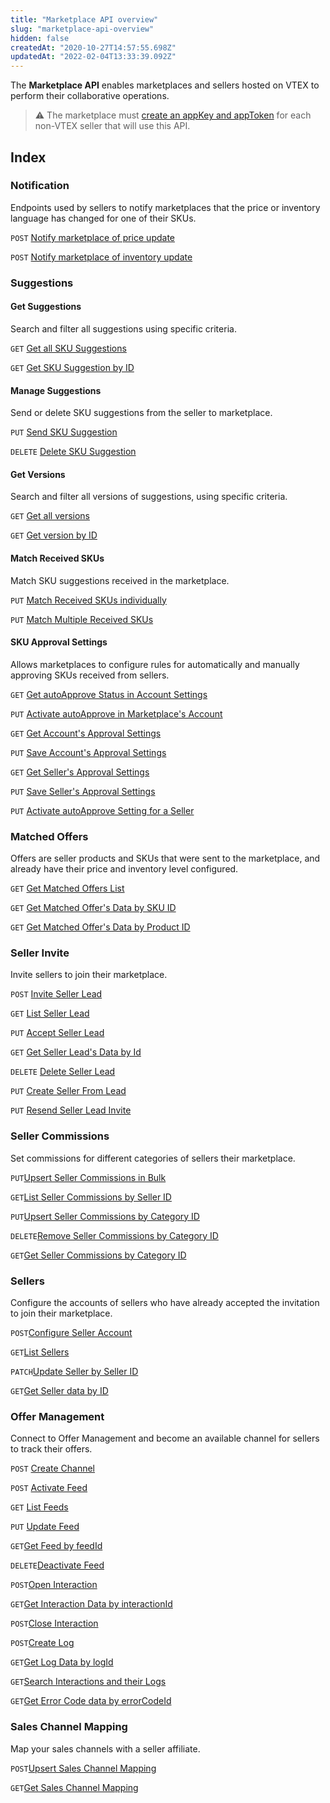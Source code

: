 ```yaml
---
title: "Marketplace API overview"
slug: "marketplace-api-overview"
hidden: false
createdAt: "2020-10-27T14:57:55.698Z"
updatedAt: "2022-02-04T13:33:39.092Z"
---
```


The **Marketplace API** enables marketplaces and sellers hosted on VTEX to perform their collaborative operations.  

>⚠️ The marketplace must [create an appKey and appToken](https://developers.vtex.com/docs/guides/getting-started-authentication) for each non-VTEX seller that will use this API.

## Index

### Notification

Endpoints used by sellers to notify marketplaces that the price or inventory language has changed for one of their SKUs.

`POST` [Notify marketplace of price update](https://developers.vtex.com/docs/api-reference/marketplace-apis#post-/notificator/-sellerId-/changenotification/-skuId-/price)

`POST` [Notify marketplace of inventory update](https://developers.vtex.com/docs/api-reference/marketplace-apis#post-/notificator/-sellerId-/changenotification/-skuId-/inventory)

### Suggestions

#### Get Suggestions

Search and filter all suggestions using specific criteria.

`GET` [Get all SKU Suggestions](https://developers.vtex.com/docs/api-reference/marketplace-apis-suggestions#get-/suggestions)

`GET` [Get SKU Suggestion by ID](https://developers.vtex.com/docs/api-reference/marketplace-apis-suggestions#get-/suggestions/-sellerId-/-sellerSkuId-)

#### Manage Suggestions

Send or delete SKU suggestions from the seller to marketplace.

`PUT` [Send SKU Suggestion](https://developers.vtex.com/docs/api-reference/marketplace-apis-suggestions#put-/suggestions/-sellerId-/-sellerSkuId-)

`DELETE` [Delete SKU Suggestion](https://developers.vtex.com/docs/api-reference/marketplace-apis-suggestions#delete-/suggestions/-sellerId-/-sellerSkuId-)

#### Get Versions

Search and filter all versions of suggestions, using specific criteria.

`GET` [Get all versions](https://developers.vtex.com/docs/api-reference/marketplace-apis-suggestions#get-/suggestions/-sellerId-/-sellerskuid-/versions)

`GET` [Get version by ID](https://developers.vtex.com/docs/api-reference/marketplace-apis-suggestions#get-/suggestions/-sellerId-/-sellerskuid-/versions/-version-)

#### Match Received SKUs

Match SKU suggestions received in the marketplace.

`PUT` [Match Received SKUs individually](https://developers.vtex.com/docs/api-reference/marketplace-apis-suggestions#put-/suggestions/-sellerId-/-sellerskuid-/versions/-version-/matches/-matchid-)

`PUT` [Match Multiple Received SKUs](https://developers.vtex.com/docs/api-reference/marketplace-apis-suggestions#put-/suggestions/matches/action/-actionName-)

#### SKU Approval Settings

Allows marketplaces to configure rules for automatically and manually approving SKUs received from sellers.

`GET` [Get autoApprove Status in Account Settings](https://developers.vtex.com/docs/api-reference/marketplace-apis-suggestions#get-/suggestions/configuration/autoapproval/toggle)

`PUT` [Activate autoApprove in Marketplace's Account](https://developers.vtex.com/docs/api-reference/marketplace-apis-suggestions#put-/suggestions/configuration/autoapproval/toggle)

`GET` [Get Account's Approval Settings](https://developers.vtex.com/docs/api-reference/marketplace-apis-suggestions#get-/suggestions/configuration)

`PUT` [Save Account's Approval Settings](https://developers.vtex.com/docs/api-reference/marketplace-apis-suggestions#put-/suggestions/configuration)

`GET` [Get Seller's Approval Settings](https://developers.vtex.com/docs/api-reference/marketplace-apis-suggestions#get-/suggestions/configuration/seller/-sellerId-)

`PUT` [Save Seller's Approval Settings](https://developers.vtex.com/docs/api-reference/marketplace-apis-suggestions#put-/suggestions/configuration/seller/-sellerId-)

`PUT` [Activate autoApprove Setting for a Seller](https://developers.vtex.com/docs/api-reference/marketplace-apis-suggestions#put-/suggestions/configuration/autoapproval/toggle/seller/-sellerId-)

### Matched Offers

Offers are seller products and SKUs that were sent to the marketplace, and already have their price and inventory level configured.

`GET` [Get Matched Offers List](https://developers.vtex.com/docs/api-reference/marketplace-apis#get-/offer-manager/pvt/offers)

`GET` [Get Matched Offer's Data by SKU ID](https://developers.vtex.com/docs/api-reference/marketplace-apis#get-/offer-manager/pvt/product/-productId-/sku/-skuId-)

`GET` [Get Matched Offer's Data by Product ID](https://developers.vtex.com/docs/api-reference/marketplace-apis#get-/offer-manager/pvt/product/-productId-)

### Seller Invite

Invite sellers to join their marketplace.

`POST` [Invite Seller Lead](https://developers.vtex.com/docs/api-reference/marketplace-apis/#post-/seller-register/pvt/seller-leads)

`GET` [List Seller Lead](https://developers.vtex.com/docs/api-reference/marketplace-apis/#get-/seller-register/pvt/seller-leads)

`PUT` [Accept Seller Lead](https://developers.vtex.com/docs/api-reference/marketplace-apis/#put-/seller-register/pvt/seller-leads/-sellerLeadId-)

`GET` [Get Seller Lead's Data by Id](https://developers.vtex.com/docs/api-reference/marketplace-apis/#get-/seller-register/pvt/seller-leads/-sellerLeadId-)

`DELETE` [Delete Seller Lead](https://developers.vtex.com/docs/api-reference/marketplace-apis/#get-/seller-register/pvt/seller-leads/-sellerLeadId-)

`PUT` [Create Seller From Lead](https://developers.vtex.com/docs/api-reference/marketplace-apis/#put-/seller-register/pvt/seller-leads/-sellerLeadId-/seller)

`PUT` [Resend Seller Lead Invite](https://developers.vtex.com/docs/api-reference/marketplace-apis/#put-/seller-register/pvt/seller-leads/-sellerLeadId-/status)

### Seller Commissions

Set commissions for different categories of sellers their marketplace.

`PUT`[Upsert Seller Commissions in Bulk](https://developers.vtex.com/docs/api-reference/marketplace-apis/#put-/seller-register/pvt/sellers/-sellerId-/commissions/categories)  

`GET`[List Seller Commissions by Seller ID](https://developers.vtex.com/docs/api-reference/marketplace-apis/#get-/seller-register/pvt/sellers/-sellerId-/commissions)  

`PUT`[Upsert Seller Commissions by Category ID](https://developers.vtex.com/docs/api-reference/marketplace-apis/#put-/seller-register/pvt/sellers/-sellerId-/commissions/-categoryId-)  

`DELETE`[Remove Seller Commissions by Category ID](https://developers.vtex.com/docs/api-reference/marketplace-apis/#delete-/seller-register/pvt/sellers/-sellerId-/commissions/-categoryId-)  

`GET`[Get Seller Commissions by Category ID](https://developers.vtex.com/docs/api-reference/marketplace-apis/#get-/seller-register/pvt/sellers/-sellerId-/commissions/-categoryId-)  

### Sellers  

Configure the accounts of sellers who have already accepted the invitation to join their marketplace.  

`POST`[Configure Seller Account](https://developers.vtex.com/docs/api-reference/marketplace-apis/#post-/seller-register/pvt/sellers)  

`GET`[List Sellers](https://developers.vtex.com/docs/api-reference/marketplace-apis/#get-/seller-register/pvt/sellers)  

`PATCH`[Update Seller by Seller ID](https://developers.vtex.com/docs/api-reference/marketplace-apis/#patch-/seller-register/pvt/sellers/-sellerId-)  

`GET`[Get Seller data by ID](https://developers.vtex.com/docs/api-reference/marketplace-apis/#get-/seller-register/pvt/sellers/-sellerId-)  

### Offer Management  

Connect to Offer Management and become an available channel for sellers to track their offers.

`POST` [Create Channel](https://developers.vtex.com/docs/api-reference/marketplace-apis-offer-management/#post-/api/sent-offers/channels)

`POST` [Activate Feed](https://developers.vtex.com/docs/api-reference/marketplace-apis-offer-management/#post-/api/sent-offers/feeds)

`GET` [List Feeds](https://developers.vtex.com/docs/api-reference/marketplace-apis-offer-management/#get-/api/sent-offers/feeds)

`PUT` [Update Feed](https://developers.vtex.com/docs/api-reference/marketplace-apis-offer-management/#put-/api/sent-offers/feeds/-feedId-)

`GET`[Get Feed by feedId](https://developers.vtex.com/docs/api-reference/marketplace-apis-offer-management/#get-/api/sent-offers/feeds/-feedId-)  

`DELETE`[Deactivate Feed](https://developers.vtex.com/docs/api-reference/marketplace-apis-offer-management/#delete-/api/sent-offers/feeds/-feedId-)  

`POST`[Open Interaction](https://developers.vtex.com/docs/api-reference/marketplace-apis-offer-management/#post-/api/sent-offers/feeds/-feedId-/skus/-skuId-/interactions)  

`GET`[Get Interaction Data by interactionId](https://developers.vtex.com/docs/api-reference/marketplace-apis-offer-management/#get-/api/sent-offers/feeds/-feedId-/skus/-skuId-/interactions/-interactionId-)  

`POST`[Close Interaction](https://developers.vtex.com/docs/api-reference/marketplace-apis-offer-management/#post-/api/sent-offers/feeds/-feedId-/skus/-skuId-/interactions/-interactionId-/close)  

`POST`[Create Log](https://developers.vtex.com/docs/api-reference/marketplace-apis-offer-management/#post-/api/sent-offers/feeds/-feedId-/skus/-skuId-/interactions/-interactionId-/logs)  

`GET`[Get Log Data by logId](https://developers.vtex.com/docs/api-reference/marketplace-apis-offer-management/#get-/api/sent-offers/feeds/-feedId-/skus/-skuId-/interactions/-interactionId-/logs/-logId-)  

`GET`[Search Interactions and their Logs](https://developers.vtex.com/docs/api-reference/marketplace-apis-offer-management/#get-/api/sent-offers/search/interactions)  

`GET`[Get Error Code data by errorCodeId](https://developers.vtex.com/docs/api-reference/marketplace-apis-offer-management/#get-/api/sent-offers/error-codes/-errorCodeId-)  

### Sales Channel Mapping  

Map your sales channels with a seller affiliate.  

`POST`[Upsert Sales Channel Mapping](https://developers.vtex.com/docs/api-reference/marketplace-apis/#put-/seller-register/pvt/sellers/-sellerId-/sales-channel/mapping)  

`GET`[Get Sales Channel Mapping](https://developers.vtex.com/docs/api-reference/marketplace-apis/#get-/seller-register/pvt/sellers/-sellerId-/sales-channel/mapping)  
